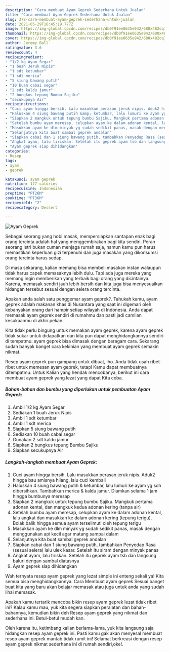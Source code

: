 ```yaml
---
description: "Cara membuat Ayam Geprek Sederhana Untuk Jualan"
title: "Cara membuat Ayam Geprek Sederhana Untuk Jualan"
slug: 372-cara-membuat-ayam-geprek-sederhana-untuk-jualan
date: 2021-05-29T16:45:19.777Z
image: https://img-global.cpcdn.com/recipes/db0f91ee0635e942/680x482cq70/ayam-geprek-foto-resep-utama.jpg
thumbnail: https://img-global.cpcdn.com/recipes/db0f91ee0635e942/680x482cq70/ayam-geprek-foto-resep-utama.jpg
cover: https://img-global.cpcdn.com/recipes/db0f91ee0635e942/680x482cq70/ayam-geprek-foto-resep-utama.jpg
author: Jeremy Ball
ratingvalue: 3.6
reviewcount: 4
recipeingredient:
- "1/2 kg Ayam Segar"
- "1 buah Jeruk Nipis"
- "1 sdt ketumbar"
- "1 sdt merica"
- "5 siung bawang putih"
- "10 buah cabai segar"
- "2 sdt kaldu jamur"
- "2 bungkus tepung Bumbu Sajiku"
- "secukupnya Air"
recipeinstructions:
- "Cuci ayam hingga bersih. Lalu masukkan perasan jeruk nipis. Aduk2 hingga bau amisnya hilang, lalu cuci kembali"
- "Haluskan 4 siung bawang putih &amp; ketumbar, lalu lumuri ke ayam yg sdh dibersihkan. Tambahkan merica &amp; kaldu jamur. Diamkan selama 1 jam hingga bumbunya meresap"
- "Siapkan 2 mangkuk untuk tepung bumbu Sajiku. Mangkuk pertama adonan kental, dan mangkuk kedua adonan kering (tanpa air)"
- "Setelah bumbu ayam meresap, celupkan ayam ke dalam adonan kental, lalu angkat dan masukkan ke dalam adonan kering (tepung terigu). Bolak balik hingga semua ayam terselimuti oleh tepung terigu"
- "Masukkan ayam ke dlm minyak yg sudah sedikit panas, masak dengan menggunakan api kecil agar matang sampai dalam"
- "Selanjutnya kita buat sambal geprek andalan"
- "Siapkan cabai dan 1 siung bawang putih, tambahkan Penyedap Rasa (sesuai selera) lalu ulek kasar. Setelah itu siram dengan minyak panas"
- "Angkat ayam, lalu tiriskan. Setelah itu geprek ayam tsb dan langsung baluri dengan sambal diatasnya"
- "Ayam geprek siap dihidangkan"
categories:
- Resep
tags:
- ayam
- geprek

katakunci: ayam geprek 
nutrition: 177 calories
recipecuisine: Indonesian
preptime: "PT26M"
cooktime: "PT36M"
recipeyield: "2"
recipecategory: Dessert

---
```



![Ayam Geprek](https://img-global.cpcdn.com/recipes/db0f91ee0635e942/680x482cq70/ayam-geprek-foto-resep-utama.jpg)

Sebagai seorang yang hobi masak, mempersiapkan santapan enak bagi orang tercinta adalah hal yang menggembirakan bagi kita sendiri. Peran seorang istri bukan cuman menjaga rumah saja, namun kamu pun harus memastikan keperluan gizi terpenuhi dan juga masakan yang dikonsumsi orang tercinta harus sedap.

Di masa  sekarang, kalian memang bisa membeli masakan instan walaupun tidak harus capek memasaknya lebih dulu. Tapi ada juga mereka yang memang ingin memberikan yang terbaik bagi orang yang dicintainya. Karena, memasak sendiri jauh lebih bersih dan kita juga bisa menyesuaikan hidangan tersebut sesuai dengan selera orang tercinta. 



Apakah anda salah satu penggemar ayam geprek?. Tahukah kamu, ayam geprek adalah makanan khas di Nusantara yang saat ini digemari oleh kebanyakan orang dari hampir setiap wilayah di Indonesia. Anda dapat memasak ayam geprek sendiri di rumahmu dan pasti jadi camilan kesukaanmu di akhir pekan.

Kita tidak perlu bingung untuk memakan ayam geprek, karena ayam geprek tidak sukar untuk didapatkan dan kita pun dapat menghidangkannya sendiri di tempatmu. ayam geprek bisa dimasak dengan beragam cara. Sekarang sudah banyak banget cara kekinian yang membuat ayam geprek semakin nikmat.

Resep ayam geprek pun gampang untuk dibuat, lho. Anda tidak usah ribet-ribet untuk memesan ayam geprek, tetapi Kamu dapat membuatnya ditempatmu. Untuk Kalian yang hendak mencobanya, berikut ini cara membuat ayam geprek yang lezat yang dapat Kita coba.

<!--inarticleads1-->

##### Bahan-bahan dan bumbu yang diperlukan untuk pembuatan Ayam Geprek:

1. Ambil 1/2 kg Ayam Segar
1. Sediakan 1 buah Jeruk Nipis
1. Ambil 1 sdt ketumbar
1. Ambil 1 sdt merica
1. Siapkan 5 siung bawang putih
1. Sediakan 10 buah cabai segar
1. Gunakan 2 sdt kaldu jamur
1. Siapkan 2 bungkus tepung Bumbu Sajiku
1. Siapkan secukupnya Air




<!--inarticleads2-->

##### Langkah-langkah membuat Ayam Geprek:

1. Cuci ayam hingga bersih. Lalu masukkan perasan jeruk nipis. Aduk2 hingga bau amisnya hilang, lalu cuci kembali
1. Haluskan 4 siung bawang putih &amp; ketumbar, lalu lumuri ke ayam yg sdh dibersihkan. Tambahkan merica &amp; kaldu jamur. Diamkan selama 1 jam hingga bumbunya meresap
1. Siapkan 2 mangkuk untuk tepung bumbu Sajiku. Mangkuk pertama adonan kental, dan mangkuk kedua adonan kering (tanpa air)
1. Setelah bumbu ayam meresap, celupkan ayam ke dalam adonan kental, lalu angkat dan masukkan ke dalam adonan kering (tepung terigu). Bolak balik hingga semua ayam terselimuti oleh tepung terigu
1. Masukkan ayam ke dlm minyak yg sudah sedikit panas, masak dengan menggunakan api kecil agar matang sampai dalam
1. Selanjutnya kita buat sambal geprek andalan
1. Siapkan cabai dan 1 siung bawang putih, tambahkan Penyedap Rasa (sesuai selera) lalu ulek kasar. Setelah itu siram dengan minyak panas
1. Angkat ayam, lalu tiriskan. Setelah itu geprek ayam tsb dan langsung baluri dengan sambal diatasnya
1. Ayam geprek siap dihidangkan




Wah ternyata resep ayam geprek yang lezat simple ini enteng sekali ya! Kita semua bisa menghidangkannya. Cara Membuat ayam geprek Sesuai banget buat kita yang baru akan belajar memasak atau juga untuk anda yang sudah lihai memasak.

Apakah kamu tertarik mencoba bikin resep ayam geprek lezat tidak ribet ini? Kalau kamu mau, yuk kita segera siapkan peralatan dan bahan-bahannya, kemudian bikin deh Resep ayam geprek yang nikmat dan sederhana ini. Betul-betul mudah kan. 

Oleh karena itu, ketimbang kalian berlama-lama, yuk kita langsung saja hidangkan resep ayam geprek ini. Pasti kamu gak akan menyesal membuat resep ayam geprek mantab tidak rumit ini! Selamat berkreasi dengan resep ayam geprek nikmat sederhana ini di rumah sendiri,oke!.

